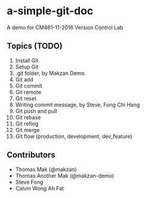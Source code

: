 # a-simple-git-doc
A demo for CM461-11-2016 Version Control Lab

## Topics (TODO)

1. Install Git
2. Setup Git
3. .git folder, by Makzan Demo.
4. Git add
5. Git commit
6. Git remote
7. Git reset
8. Writing commit message, by Steve, Fong Chi Hang
9. Git push and pull
10. Git rebase
11. Git reflog
12. Git merge
13. Git flow (production, development, dev_feature)


## Contributors

- Thomas Mak (@makzan)
- Thomas Another Mak (@makzan-demo)
- Steve Fong
- Calvin Wong Ah Fat

